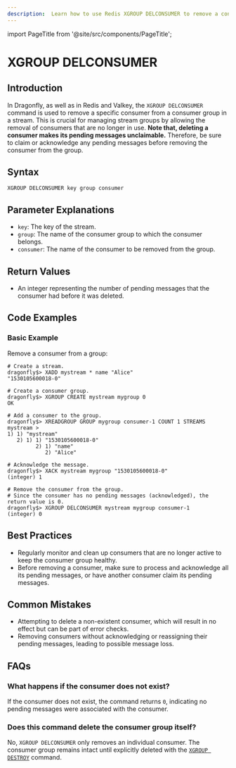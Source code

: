 ```yaml
---
description:  Learn how to use Redis XGROUP DELCONSUMER to remove a consumer from a consumer group.
---
```


import PageTitle from '@site/src/components/PageTitle';

# XGROUP DELCONSUMER

<PageTitle title="Redis XGROUP DELCONSUMER Command (Documentation) | Dragonfly" />

## Introduction

In Dragonfly, as well as in Redis and Valkey, the `XGROUP DELCONSUMER` command is used to remove a specific consumer from a consumer group in a stream.
This is crucial for managing stream groups by allowing the removal of consumers that are no longer in use.
**Note that, deleting a consumer makes its pending messages unclaimable.**
Therefore, be sure to claim or acknowledge any pending messages before removing the consumer from the group.

## Syntax

```shell
XGROUP DELCONSUMER key group consumer
```

## Parameter Explanations

- `key`: The key of the stream.
- `group`: The name of the consumer group to which the consumer belongs.
- `consumer`: The name of the consumer to be removed from the group.

## Return Values

- An integer representing the number of pending messages that the consumer had before it was deleted.

## Code Examples

### Basic Example

Remove a consumer from a group:

```shell
# Create a stream.
dragonfly$> XADD mystream * name "Alice"
"1530105600018-0"

# Create a consumer group.
dragonfly$> XGROUP CREATE mystream mygroup 0
OK

# Add a consumer to the group.
dragonfly$> XREADGROUP GROUP mygroup consumer-1 COUNT 1 STREAMS mystream >
1) 1) "mystream"
   2) 1) 1) "1530105600018-0"
         2) 1) "name"
            2) "Alice"

# Acknowledge the message.
dragonfly$> XACK mystream mygroup "1530105600018-0"
(integer) 1

# Remove the consumer from the group.
# Since the consumer has no pending messages (acknowledged), the return value is 0.
dragonfly$> XGROUP DELCONSUMER mystream mygroup consumer-1
(integer) 0
```

## Best Practices

- Regularly monitor and clean up consumers that are no longer active to keep the consumer group healthy.
- Before removing a consumer, make sure to process and acknowledge all its pending messages,
  or have another consumer claim its pending messages.

## Common Mistakes

- Attempting to delete a non-existent consumer, which will result in no effect but can be part of error checks.
- Removing consumers without acknowledging or reassigning their pending messages, leading to possible message loss.

## FAQs

### What happens if the consumer does not exist?

If the consumer does not exist, the command returns `0`, indicating no pending messages were associated with the consumer.

### Does this command delete the consumer group itself?

No, `XGROUP DELCONSUMER` only removes an individual consumer. The consumer group remains intact until explicitly deleted with the [`XGROUP DESTROY`](xgroup-destroy.md) command.
